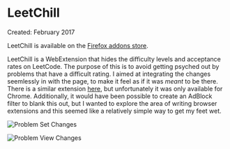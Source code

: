 # LeetChill
Created: February 2017

LeetChill is available on the [Firefox addons store](https://addons.mozilla.org/en-US/firefox/addon/leetchill/).

LeetChill is a WebExtension that hides the difficulty levels and acceptance rates on LeetCode. The purpose of this is to avoid getting psyched out by problems that have a difficult rating. I aimed at integrating the changes seemlessly in with the page, to make it feel as if it was *meant* to be there. There is a similar extension [here](https://github.com/Nevvea7/eyepatch/tree/master), but unfortunately it was only available for Chrome. Additionally, it would have been possible to create an AdBlock filter to blank this out, but I wanted to explore the area of writing browser extensions and this seemed like a relatively simple way to get my feet wet.



![Problem Set Changes](http://i.imgur.com/yAf2o0h.png)



![Problem View Changes](http://i.imgur.com/Ld86IJ5.png)
